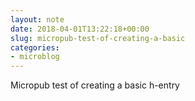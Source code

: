 ```yaml
---
layout: note
date: 2018-04-01T13:22:18+00:00
slug: micropub-test-of-creating-a-basic
categories:
- microblog
---
```

Micropub test of creating a basic h-entry

